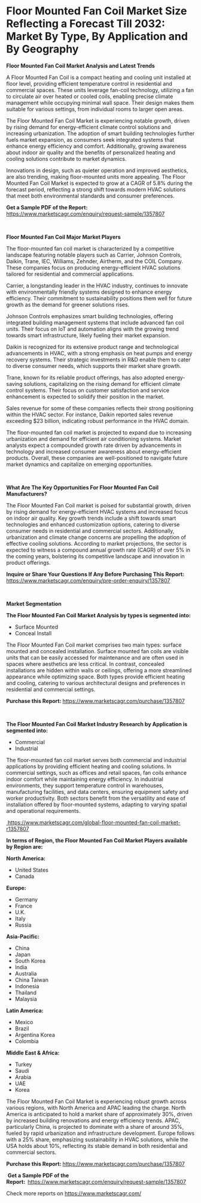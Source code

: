 <p><h1>Floor Mounted Fan Coil Market Size Reflecting a Forecast Till 2032: Market By Type, By Application and By Geography</h1></p><p><strong>Floor Mounted Fan Coil Market Analysis and Latest Trends</strong></p>
<p><p>A Floor Mounted Fan Coil is a compact heating and cooling unit installed at floor level, providing efficient temperature control in residential and commercial spaces. These units leverage fan-coil technology, utilizing a fan to circulate air over heated or cooled coils, enabling precise climate management while occupying minimal wall space. Their design makes them suitable for various settings, from individual rooms to larger open areas.</p><p>The Floor Mounted Fan Coil Market is experiencing notable growth, driven by rising demand for energy-efficient climate control solutions and increasing urbanization. The adoption of smart building technologies further fuels market expansion, as consumers seek integrated systems that enhance energy efficiency and comfort. Additionally, growing awareness about indoor air quality and the benefits of personalized heating and cooling solutions contribute to market dynamics. </p><p>Innovations in design, such as quieter operation and improved aesthetics, are also trending, making floor-mounted units more appealing. The Floor Mounted Fan Coil Market is expected to grow at a CAGR of 5.8% during the forecast period, reflecting a strong shift towards modern HVAC solutions that meet both environmental standards and consumer preferences.</p></p>
<p><strong>Get a Sample PDF of the Report:&nbsp;</strong> <a href="https://www.marketscagr.com/enquiry/request-sample/1357807?utm_campaign=2660&utm_medium=2&utm_source=Github&utm_content=ia&utm_term=11042025&utm_id=floor-mounted-fan-coil">https://www.marketscagr.com/enquiry/request-sample/1357807</a></p>
<p>&nbsp;</p>
<p><strong>Floor Mounted Fan Coil Major Market Players</strong></p>
<p><p>The floor-mounted fan coil market is characterized by a competitive landscape featuring notable players such as Carrier, Johnson Controls, Daikin, Trane, IEC, Williams, Zehnder, Airtherm, and the COIL Company. These companies focus on producing energy-efficient HVAC solutions tailored for residential and commercial applications.</p><p>Carrier, a longstanding leader in the HVAC industry, continues to innovate with environmentally friendly systems designed to enhance energy efficiency. Their commitment to sustainability positions them well for future growth as the demand for greener solutions rises.</p><p>Johnson Controls emphasizes smart building technologies, offering integrated building management systems that include advanced fan coil units. Their focus on IoT and automation aligns with the growing trend towards smart infrastructure, likely fueling their market expansion.</p><p>Daikin is recognized for its extensive product range and technological advancements in HVAC, with a strong emphasis on heat pumps and energy recovery systems. Their strategic investments in R&D enable them to cater to diverse consumer needs, which supports their market share growth. </p><p>Trane, known for its reliable product offerings, has also adopted energy-saving solutions, capitalizing on the rising demand for efficient climate control systems. Their focus on customer satisfaction and service enhancement is expected to solidify their position in the market.</p><p>Sales revenue for some of these companies reflects their strong positioning within the HVAC sector. For instance, Daikin reported sales revenue exceeding $23 billion, indicating robust performance in the HVAC domain. </p><p>The floor-mounted fan coil market is projected to expand due to increasing urbanization and demand for efficient air conditioning systems. Market analysts expect a compounded growth rate driven by advancements in technology and increased consumer awareness about energy-efficient products. Overall, these companies are well-positioned to navigate future market dynamics and capitalize on emerging opportunities.</p></p>
<p>&nbsp;</p>
<p><strong>What Are The Key Opportunities For Floor Mounted Fan Coil Manufacturers?</strong></p>
<p><p>The Floor Mounted Fan Coil market is poised for substantial growth, driven by rising demand for energy-efficient HVAC systems and increased focus on indoor air quality. Key growth trends include a shift towards smart technologies and enhanced customization options, catering to diverse consumer needs in residential and commercial sectors. Additionally, urbanization and climate change concerns are propelling the adoption of effective cooling solutions. According to market projections, the sector is expected to witness a compound annual growth rate (CAGR) of over 5% in the coming years, bolstering its competitive landscape and innovation in product offerings.</p></p>
<p><strong>Inquire or Share Your Questions If Any Before Purchasing This Report:</strong> <a href="https://www.marketscagr.com/enquiry/pre-order-enquiry/1357807?utm_campaign=2660&utm_medium=2&utm_source=Github&utm_content=ia&utm_term=11042025&utm_id=floor-mounted-fan-coil">https://www.marketscagr.com/enquiry/pre-order-enquiry/1357807</a></p>
<p>&nbsp;</p>
<p><strong>Market Segmentation</strong></p>
<p><strong>The Floor Mounted Fan Coil Market Analysis by types is segmented into:</strong></p>
<p><ul><li>Surface Mounted</li><li>Conceal Install</li></ul></p>
<p><p>The Floor Mounted Fan Coil market comprises two main types: surface mounted and concealed installation. Surface mounted fan coils are visible units that can be easily accessed for maintenance and are often used in spaces where aesthetics are less critical. In contrast, concealed installations are hidden within walls or ceilings, offering a more streamlined appearance while optimizing space. Both types provide efficient heating and cooling, catering to various architectural designs and preferences in residential and commercial settings.</p></p>
<p><strong>Purchase this Report:&nbsp;</strong><a href="https://www.marketscagr.com/purchase/1357807?utm_campaign=2660&utm_medium=2&utm_source=Github&utm_content=ia&utm_term=11042025&utm_id=floor-mounted-fan-coil">https://www.marketscagr.com/purchase/1357807</a></p>
<p>&nbsp;</p>
<p><strong>The Floor Mounted Fan Coil Market Industry Research by Application is segmented into:</strong></p>
<p><ul><li>Commercial</li><li>Industrial</li></ul></p>
<p><p>The floor-mounted fan coil market serves both commercial and industrial applications by providing efficient heating and cooling solutions. In commercial settings, such as offices and retail spaces, fan coils enhance indoor comfort while maintaining energy efficiency. In industrial environments, they support temperature control in warehouses, manufacturing facilities, and data centers, ensuring equipment safety and worker productivity. Both sectors benefit from the versatility and ease of installation offered by floor-mounted systems, adapting to varying spatial and operational requirements.</p></p>
<p><a href="https://www.marketscagr.com/global-floor-mounted-fan-coil-market-r1357807?utm_campaign=2660&utm_medium=2&utm_source=Github&utm_content=ia&utm_term=11042025&utm_id=floor-mounted-fan-coil">&nbsp;https://www.marketscagr.com/global-floor-mounted-fan-coil-market-r1357807</a></p>
<p><strong>In terms of Region, the Floor Mounted Fan Coil Market Players available by Region are:</strong></p>
<p>
    <p> <strong> North America: </strong>
        <ul>
            <li>United States</li>
            <li>Canada</li>
        </ul>
        </p> 
    <p> <strong> Europe: </strong>
        <ul>
            <li>Germany</li>
            <li>France</li>
            <li>U.K.</li>
            <li>Italy</li>
            <li>Russia</li>
        </ul>
        </p> 
    <p> <strong> Asia-Pacific: </strong>
        <ul>
            <li>China</li>
            <li>Japan</li>
            <li>South Korea</li>
            <li>India</li>
            <li>Australia</li>
            <li>China Taiwan</li>
            <li>Indonesia</li>
            <li>Thailand</li>
            <li>Malaysia</li>
        </ul>
        </p> 
    <p> <strong> Latin America: </strong>
        <ul>
            <li>Mexico</li>
            <li>Brazil</li>
            <li>Argentina Korea</li>
            <li>Colombia</li>
        </ul>
        </p> 
    <p> <strong> Middle East & Africa: </strong>
        <ul>
            <li>Turkey</li>
            <li>Saudi</li>
            <li>Arabia</li>
            <li>UAE</li>
            <li>Korea</li>
        </ul>
    </p>
    </p>
<p><p>The Floor Mounted Fan Coil Market is experiencing robust growth across various regions, with North America and APAC leading the charge. North America is anticipated to hold a market share of approximately 30%, driven by increased building renovations and energy efficiency trends. APAC, particularly China, is projected to dominate with a share of around 35%, fueled by rapid urbanization and infrastructure development. Europe follows with a 25% share, emphasizing sustainability in HVAC solutions, while the USA holds about 10%, reflecting its stable demand in both residential and commercial sectors.</p></p>
<p><strong>Purchase this Report: </strong><a href="https://www.marketscagr.com/purchase/1357807?utm_campaign=2660&utm_medium=2&utm_source=Github&utm_content=ia&utm_term=11042025&utm_id=floor-mounted-fan-coil">https://www.marketscagr.com/purchase/1357807</a></p>
<p>&nbsp;<strong>Get a Sample PDF of the Report:&nbsp;&nbsp;</strong><a href="https://www.marketscagr.com/enquiry/request-sample/1357807?utm_campaign=2660&utm_medium=2&utm_source=Github&utm_content=ia&utm_term=11042025&utm_id=floor-mounted-fan-coil">https://www.marketscagr.com/enquiry/request-sample/1357807</a></p>
<p><strong></strong></p>
<p>Check more reports on <a href="https://www.marketscagr.com/?utm_campaign=2660&utm_medium=2&utm_source=Github&utm_content=ia&utm_term=11042025&utm_id=floor-mounted-fan-coil">https://www.marketscagr.com/</a></p>